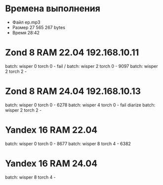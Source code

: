# Времена выполнения

- Файл ep.mp3
- Размер 27 565 267 bytes
- Время 28:42

# Zond 8 RAM 22.04 192.168.10.11

batch: wisper 0 torch 0 - fail / 
batch: wisper 2 torch 0 - 9097
batch: wisper 2 torch 2 - 

# Zond 8 RAM 24.04 192.168.10.13

batch: wisper 0 torch 0 - 6278
batch: wisper 4 torch 0 - fail diarize
batch: wisper 2 torch 2 - 

# Yandex 16 RAM 22.04

batch: wisper 0 torch 0 - 8677
batch: wisper 8 torch 4 - 6382

# Yandex 16 RAM 24.04

batch: wisper 8 torch 4 - 
